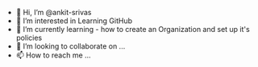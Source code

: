 - 👋 Hi, I’m @ankit-srivas
- 👀 I’m interested in Learning GitHub
- 🌱 I’m currently learning - how to create an Organization and set up it's policies
- 💞️ I’m looking to collaborate on ...
- 📫 How to reach me ...

<!---
ankit-srivas/ankit-srivas is a ✨ special ✨ repository because its `README.md` (this file) appears on your GitHub profile.
You can click the Preview link to take a look at your changes.
--->
